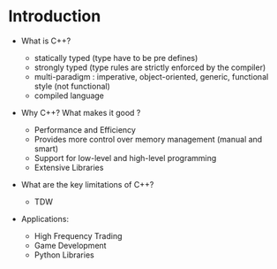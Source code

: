 # Introduction 

 - What is C++?
	- statically typed (type have to be pre defines) 
	- strongly typed (type rules are strictly enforced by the compiler)
	- multi-paradigm : imperative, object-oriented, generic, functional style (not functional)
	- compiled language

- Why C++? What makes it good ?
	- Performance and Efficiency
	- Provides more control over memory management (manual and smart)
	- Support for low-level and high-level programming
	- Extensive Libraries

- What are the key limitations of C++?
	- TDW

- Applications:
	- High Frequency Trading 
	- Game Development 
	- Python Libraries
